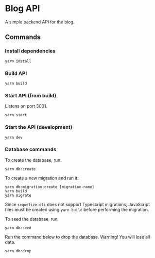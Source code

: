# Blog API

A simple backend API for the blog.

## Commands

### Install dependencies

```
yarn install
```

### Build API

```
yarn build
```

### Start API (from build)

Listens on port 3001.

```
yarn start
```

### Start the API (development)

```
yarn dev
```

### Database commands

To create the database, run:

```
yarn db:create
```

To create a new migration and run it:

```
yarn db:migration:create [migration-name]
yarn build
yarn migrate
```

Since `sequelize-cli` does not support Typescript migrations, JavaScript files must be created using `yarn build` before performing the migration.

To seed the database, run:

```
yarn db:seed
```

Run the command below to drop the database. Warning! You will lose all data.

```
yarn db:drop
```
